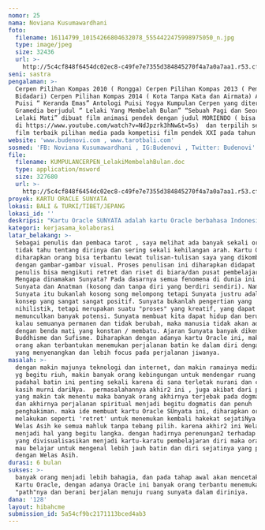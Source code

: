 ```yaml
---
nomor: 25
nama: Noviana Kusumawardhani
foto:
  filename: 16114799_10154266804632078_5554422475998975050_n.jpg
  type: image/jpeg
  size: 32436
  url: >-
    http://5c4cf848f6454dc02ec8-c49fe7e7355d384845270f4a7a0a7aa1.r53.cf2.rackcdn.com/e1884777-aa78-47e4-a583-ee21a79c7967/16114799_10154266804632078_5554422475998975050_n.jpg
seni: sastra
pengalaman: >-
  Cerpen Pilihan Kompas 2010 ( Rongga) Cerpen Pilihan Kompas 2013 ( Pemanggil
  Bidadari) Cerpen Pilihan Kompas 2014 ( Kota Tanpa Kata dan Airmata) Antologi
  Puisi “ Keranda Emas” Antologi Puisi Yogya Kumpulan Cerpen yang diterbitkan
  Gramedia berjudul “ Lelaki Yang Membelah Bulan” “Sebuah Pagi dan Seorang
  Lelaki Mati” dibuat film animasi pendek dengan judul MORIENDO ( bisa diunduh
  di https://www.youtube.com/watch?v=NdJpzrk3hNw&t=5s)  dan terpilih sebagai
  film terbaik pilihan media pada kompetisi film pendek XXI pada tahun 2012
website: 'www.budenovi.com , www.tarotbali.com'
sosmed: 'FB: Noviana Kusumawardhani , IG:Budenovi , Twitter: Budenovi'
file:
  filename: KUMPULANCERPEN_LelakiMembelahBulan.doc
  type: application/msword
  size: 327680
  url: >-
    http://5c4cf848f6454dc02ec8-c49fe7e7355d384845270f4a7a0a7aa1.r53.cf2.rackcdn.com/ddf3e892-5dd1-4bd7-8f5e-0cdfca5a5f93/KUMPULANCERPEN_LelakiMembelahBulan.doc
proyek: KARTU ORACLE SUNYATA
lokasi: BALI & TURKI/TIBET/JEPANG
lokasi_id: ''
deskripsi: "Kartu Oracle SUNYATA adalah kartu Oracle berbahasa Indonesia yang bermanfaat sebagai Self Help tools atau Sarana Bantu Diri yang sangat mudah, sederhana, dan dapat digunakan oleh siapa saja.  1 set terdiri dari 36 kartu bergambar Nasehat Diri yang berisikan tulisan-tulisan perenungan dan dilengkapi dengan buku panduan cara penggunaan yang jelas dikemas dalam sebuah boks\r\nPembacaan kartu ini adalah hasil proyeksi dari pola dan dinamika bawah sadar saat ini yang menghubungkan antara nasehat dan penyelesaian dari Kebijakan Tertinggi dalam diri dengan pertanyaan, dan permasalahan yang dihadapi. Membaca kartu ini seperti mendapatkan bimbingan dari Bidadari nan lembut dan penuh cinta kasih, manifestasi dari jiwa dalam diri yang sangat mengasihi Anda dan menginginkan hanya yang terbaik Bagi Anda. Penjelasan kartu juga disertai petunjuk Afirmasi untuk menyelaraskan bahwa sadar dalam mendukung pencapaian hidup.\r\nSetiap kartu sarat makna dengan jawaban yang fokus pada solusi dan penyelesaian positif yang membangun. Kartu Oracle Sunyata cocok untuk siapa saja yang menyakini kedahsyatan Sang Bijak di dalam diri yang bersemayam dalam nir sadar  setiap orang, dan ingin mengeksplorasinya untuk pemulihan, kemajuan dan pemberdayaan diri.\r\n"
kategori: kerjasama_kolaborasi
latar_belakang: >-
  Sebagai penulis dan pembaca tarot , saya melihat ada banyak sekali orang-orang
  tidak tahu tentang dirinya dan sering sekali kehilangan arah. Kartu Oracle
  diharapkan orang bisa terbantu lewat tulisan-tulisan saya yang dikombinasikan
  dengan gambar-gambar visual. Proses penulisan ini diharapkan didapat setelah
  penulis bisa mengikuti retret dan riset di biara/dan pusat pembelajaran Sufi.
  Mengapa dinamakan Sunyata? Pada dasarnya semua fenomena di dunia ini adalah
  Sunyata dan Anatman (kosong dan tanpa diri yang berdiri sendiri). Namun
  Sunyata itu bukanlah kosong song melompong tetapi Sunyata justru adalah suatu
  konsep yang sangat sangat positif. Sunyata bukanlah pengertian yang
  nihilistik, tetapi merupakan suatu "proses" yang kreatif, yang dapat
  memunculkan banyak potensi. Sunyata membuat kita dapat hidup dan berubah,
  kalau semuanya permanen dan tidak berubah, maka manusia tidak akan ada bedanya
  dengan benda mati yang konstan / membatu. Ajaran Sunyata banyak dikenal di
  Buddhisme dan Sufisme. Diharapkan dengan adanya kartu Oracle ini, maka banyak
  orang akan terbantukan menemukan perjalanan batin ke dalam diri dengan cara
  yang menyenangkan dan lebih focus pada perjalanan jiwanya.
masalah: >-
  dengan makin majunya teknologi dan internet, dan makin ramainya media sosial
  yg begitu riuh, makin banyak orang kebingungan untuk mendengar ruang batinnya,
  padahal batin ini penting sekali karena di sana terletak nurani dan cinta
  kasih murni dariNya.  permasalahannya akhir2 ini , juga akibat dari politik
  yang makin tak menentu maka banyak orang akhirnya terjebak pada dogma2 agama
  dan akhirnya perjalanan spiritual menjadi begitu dogmatis dan penuh
  penghakiman. maka ide membuat kartu Oracle SUnyata ini, diharapkan orang bisa
  melakukan seperti 'retret' untuk menemukan kembali hakekat sejatiNya yaitu
  Welas Asih ke semua mahluk tanpa tebang pilih. karena akhir2 ini Welas Asih
  menjadi hal yang begitu langka. dengan hadirnya perenungan2 terhadap Sunyata
  yang divisualisasikan menjadi kartu-karatu pembelajaran diri maka orang akan
  mau belajar untuk mengenal lebih jauh batin dan diri sejatinya yang penuh
  dengan Welas Asih.
durasi: 6 bulan
sukses: >-
  banyak orang menjadi lebih bahagia, dan pada tahap awal akan mencetak 500 boks
  Kartu Oracle, dengan adanya Oracle ini banyak orang terbantu menemukan 
  "path"nya dan berani berjalan menuju ruang sunyata dalam diriniya.
dana: '128'
layout: hibahcme
submission_id: 5a54cf9bc2171113bced4ab3
---
```


